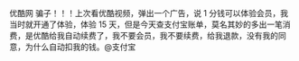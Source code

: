 优酷网 骗子！！！上次看优酷视频，弹出一个广告，说 1 分钱可以体验会员，我当时就开通了体验，体验 15 天，但是今天查支付宝账单，莫名其妙的多出一笔消费，是优酷给我自动续费了，我不要会员，我不要续费，给我退款，没有我的同意，为什么自动扣我的钱。@支付宝 ​​​​